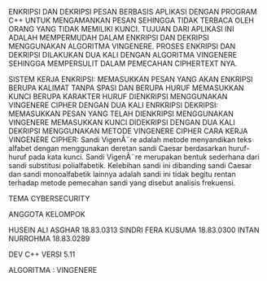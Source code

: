 
ENKRIPSI DAN DEKRIPSI PESAN BERBASIS APLIKASI DENGAN PROGRAM C++ UNTUK 
MENGAMANKAN PESAN SEHINGGA TIDAK TERBACA OLEH ORANG YANG TIDAK MEMILIKI KUNCI. TUJUAN DARI 
APLIKASI INI ADALAH MEMPERMUDAH DALAM ENKRIPSI DAN DEKRIPSI MENGGUNAKAN ALGORITMA VINGENERE.
PROSES ENKRIPSI DAN DEKRIPSI DILAKUKAN DUA KALI DENGAN ALGORITMA VINGENERE SEHINGGA MEMPERSULIT
DALAM PEMECAHAN CIPHERTEXT NYA.

SISTEM KERJA
ENKRIPSI:
MEMASUKKAN PESAN YANG AKAN ENKRIPSI BERUPA KALIMAT TANPA SPASI DAN BERUPA HURUF
MEMASUKKAN KUNCI BERUPA KARAKTER HURUF
DIENKRIPSI MENGGUNAKAN VINGENERE CIPHER DENGAN DUA KALI ENRKRIPSI
DEKRIPSI:
MEMASUKKAN PESAN YANG TELAH DIENKRIPSI MENGGUNAKAN VINGENERE 
MEMASUKKAN KUNCI 
DIDEKRIPSI DENGAN DUA KALI DEKRIPSI MENGGUNAKAN METODE VINGENERE CIPHER
CARA KERJA VINGENERE CIPHER:
Sandi VigenÃ¨re adalah metode menyandikan teks alfabet dengan menggunakan 
deretan sandi Caesar berdasarkan huruf-huruf pada kata kunci. Sandi VigenÃ¨re
merupakan bentuk sederhana dari sandi substitusi polialfabetik. Kelebihan sandi
ini dibanding sandi Caesar dan sandi monoalfabetik lainnya adalah sandi ini tidak
begitu rentan terhadap metode pemecahan sandi yang disebut analisis frekuensi.

TEMA CYBERSECURITY 

ANGGOTA KELOMPOK

HUSEIN ALI ASGHAR 18.83.0313
SINDRI FERA KUSUMA 18.83.0300
INTAN NURROHMA 18.83.0289

DEV C++ VERSI 5.11

ALGORITMA : VINGENERE
